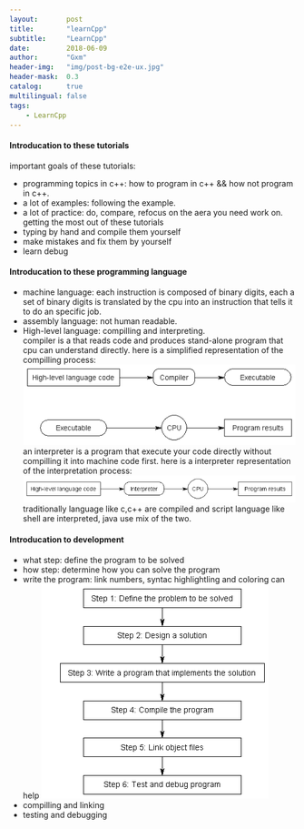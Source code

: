 ```yaml
---
layout:       post
title:        "learnCpp"
subtitle:     "LearnCpp"
date:         2018-06-09
author:       "Gxm"
header-img:   "img/post-bg-e2e-ux.jpg"
header-mask:  0.3
catalog:      true
multilingual: false
tags:
    - LearnCpp
---
```


#### Introducation to these tutorials
important goals of these tutorials:   
* programming topics in c++: how to program in c++ && how not program in c++.
* a lot of examples: following the example.
* a lot of practice: do, compare, refocus on the aera you need work on.
getting the most out of these tutorials
* typing by hand and compile them yourself
* make mistakes and fix them by yourself
* learn debug

#### Introducation to these programming language
* machine language: each instruction is composed of binary digits, each a set of binary digits is translated by the cpu into an instruction that tells it to do an specific job.  
* assembly language: not human readable.  
* High-level language: compilling and interpreting.   
compiler is a that reads code and produces stand-alone program that cpu can understand directly. here is a simplified representation of the compilling process:
![](/img/in-post/CompiledExecutable.png)
an interpreter is a program that execute your code directly without compilling it into machine code first. here is a interpreter representation of the interpretation process:
![](/img/in-post/Interpreted.png)
traditionally language like c,c++ are compiled and script language like shell are interpreted, java use mix of the two.
#### Introducation to development
* what step: define the program to be solved
* how step: determine how you can solve the program
* write the program: link numbers, syntac highlightling and coloring can help
![](/img/in-post/Development.png)
* compilling and linking
* testing and debugging